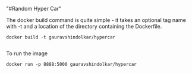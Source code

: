 "#Random Hyper Car"

The docker build command is quite simple - it takes an optional tag name with -t and a location of the directory containing the Dockerfile.

```
docker build -t gauravshindolkar/hypercar


```

To run the image

```
docker run -p 8888:5000 gauravshindolkar/hypercar


```
